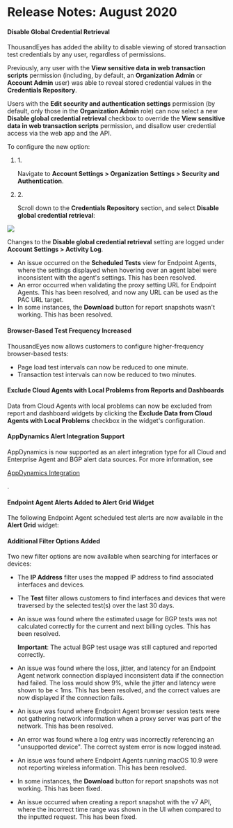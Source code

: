 # Release Notes: August 2020

#### Disable Global Credential Retrieval <a href="#disable-global-credential-retrieval" id="disable-global-credential-retrieval"></a>

ThousandEyes has added the ability to disable viewing of stored transaction test credentials by any user, regardless of permissions.

Previously, any user with the **View sensitive data in web transaction scripts** permission (including, by default, an **Organization Admin** or **Account Admin** user) was able to reveal stored credential values in the **Credentials Repository**.

Users with the **Edit security and authentication settings** permission (by default, only those in the **Organization Admin** role) can now select a new **Disable global credential retrieval** checkbox to override the **View sensitive data in web transaction scripts** permission, and disallow user credential access via the web app and the API.

To configure the new option:

1.  1\.

    Navigate to **Account Settings > Organization Settings > Security and Authentication**.
2.  2\.

    Scroll down to the **Credentials Repository** section, and select **Disable global credential retrieval**:

![](https://2360053865-files.gitbook.io/\~/files/v0/b/gitbook-x-prod.appspot.com/o/spaces%2F-M4QARF6s57qxMrOHDTZ%2Fuploads%2Fgit-blob-41529ab18eca7150d7faba1308349d93ae0da06f%2Frelease-notes\_2020-08-04\_feature-disable-global-credential-retrieval-1.png?alt=media)

Changes to the **Disable global credential retrieval** setting are logged under **Account Settings > Activity Log**.

* An issue occurred on the **Scheduled Tests** view for Endpoint Agents, where the settings displayed when hovering over an agent label were inconsistent with the agent's settings. This has been resolved.
* An error occurred when validating the proxy setting URL for Endpoint Agents. This has been resolved, and now any URL can be used as the PAC URL target.
* In some instances, the **Download** button for report snapshots wasn't working. This has been resolved.

#### Browser-Based Test Frequency Increased <a href="#browser-based-test-frequency-increased" id="browser-based-test-frequency-increased"></a>

ThousandEyes now allows customers to configure higher-frequency browser-based tests:

* Page load test intervals can now be reduced to one minute.
* Transaction test intervals can now be reduced to two minutes.

#### Exclude Cloud Agents with Local Problems from Reports and Dashboards <a href="#exclude-cloud-agents-with-local-problems-from-reports-and-dashboards" id="exclude-cloud-agents-with-local-problems-from-reports-and-dashboards"></a>

Data from Cloud Agents with local problems can now be excluded from report and dashboard widgets by clicking the **Exclude Data from Cloud Agents with Local Problems** checkbox in the widget's configuration.

#### AppDynamics Alert Integration Support <a href="#appdynamics-alert-integration-support" id="appdynamics-alert-integration-support"></a>

AppDynamics is now supported as an alert integration type for all Cloud and Enterprise Agent and BGP alert data sources. For more information, see

[AppDynamics Integration](https://docs.thousandeyes.com/product-documentation/alerts/integrations/appdynamics-integration)

.

#### Endpoint Agent Alerts Added to Alert Grid Widget <a href="#endpoint-agent-alerts-added-to-alert-grid-widget" id="endpoint-agent-alerts-added-to-alert-grid-widget"></a>

The following Endpoint Agent scheduled test alerts are now available in the **Alert Grid** widget:

#### Additional Filter Options Added <a href="#additional-filter-options-added" id="additional-filter-options-added"></a>

Two new filter options are now available when searching for interfaces or devices:

* The **IP Address** filter uses the mapped IP address to find associated interfaces and devices.
* The **Test** filter allows customers to find interfaces and devices that were traversed by the selected test(s) over the last 30 days.
*   An issue was found where the estimated usage for BGP tests was not calculated correctly for the current and next billing cycles. This has been resolved.

    **Important**: The actual BGP test usage was still captured and reported correctly.
* An issue was found where the loss, jitter, and latency for an Endpoint Agent network connection displayed inconsistent data if the connection had failed. The loss would show 9%, while the jitter and latency were shown to be < 1ms. This has been resolved, and the correct values are now displayed if the connection fails.
* An issue was found where Endpoint Agent browser session tests were not gathering network information when a proxy server was part of the network. This has been resolved.
* An error was found where a log entry was incorrectly referencing an "unsupported device". The correct system error is now logged instead.
* An issue was found where Endpoint Agents running macOS 10.9 were not reporting wireless information. This has been resolved.
* In some instances, the **Download** button for report snapshots was not working. This has been fixed.
* An issue occurred when creating a report snapshot with the v7 API, where the incorrect time range was shown in the UI when compared to the inputted request. This has been fixed.
